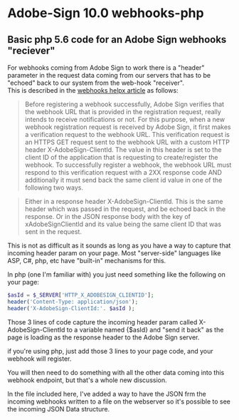 # Adobe-Sign 10.0 webhooks-php
## Basic php 5.6 code for an Adobe Sign webhooks "reciever"

For webhooks coming from Adobe Sign to work there is a "header" parameter in the request data coming from our servers that has to be "echoed" back to our system from the web-hook "receiver".  
This is described in the [webhooks helpx article](https://helpx.adobe.com/sign/help/adobesign_api_webhooks.html) as follows:
 
> Before registering a webhook successfully, Adobe Sign verifies that the webhook URL that is provided in the registration request, really intends to receive notifications or not. For this purpose, when a new webhook registration request is received by Adobe Sign, it first makes a verification request to the webhook URL. This verification request is an HTTPS GET request sent to the webhook URL with a custom HTTP header X-AdobeSign-ClientId. The value in this header is set to the client ID of the application that is requesting to create/register the webhook. To successfully register a webhook, the webhook URL must respond to this verification request with a 2XX response code AND additionally it must send back the same client id value in one of the following two ways.

> Either in a response header X-AdobeSign-ClientId. This is the same header which was passed in the request, and be echoed back in the response.
> Or in the JSON response body with the key of xAdobeSignClientId and its value being the same client ID that was sent in the request.
 
 
This is not as difficult as it sounds as long as you have a way to capture that incoming header param on your page. Most "server-side" languages like ASP, C#, php, etc have "built-in" mechanisms for this.
 
In php (one I'm familiar with) you just need something like the following on your page:
 
```php
$asId = $_SERVER['HTTP_X_ADOBESIGN_CLIENTID'];
header('Content-Type: application/json');
header('X-AdobeSign-ClientId:'. $asId );
```
 
Those 3 lines of code capture the incoming header param called X-AdobeSign-ClientId to a variable named {$asId} and "send it back" as the page is loading as the response header to the Adobe Sign server. 
 
if you're using php, just add those 3 lines to your page code, and your webhook will register.  

You will then need to do something with all the other data coming into this webhook endpoint, but that's a whole new discussion.

In the file included here, I've added a way to have the JSON frm the incoming webhooks written to a file on the webserver so it's possible to see the incoming JSON Data structure.
